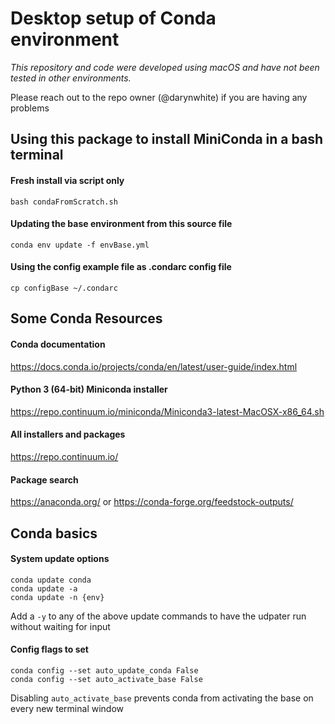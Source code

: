 # Desktop setup of Conda environment
*This repository and code were developed using macOS and have not been tested in other environments.*

Please reach out to the repo owner (@darynwhite) if you are having any problems

## Using this package to install MiniConda in a bash terminal
#### Fresh install via script only
```
bash condaFromScratch.sh
```
#### Updating the base environment from this source file
```
conda env update -f envBase.yml
```
#### Using the config example file as .condarc config file
```
cp configBase ~/.condarc
```

## Some Conda Resources
#### Conda documentation
https://docs.conda.io/projects/conda/en/latest/user-guide/index.html

#### Python 3 (64-bit) Miniconda installer
https://repo.continuum.io/miniconda/Miniconda3-latest-MacOSX-x86_64.sh

#### All installers and packages
https://repo.continuum.io/

#### Package search
https://anaconda.org/ or https://conda-forge.org/feedstock-outputs/

## Conda basics
#### System update options
```
conda update conda
conda update -a
conda update -n {env}
```
Add a `-y` to any of the above update commands to have the udpater run without waiting for input

#### Config flags to set
```
conda config --set auto_update_conda False
conda config --set auto_activate_base False
```
Disabling `auto_activate_base` prevents conda from activating the base on every new terminal window
